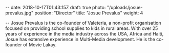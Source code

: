 --
date: 2018-10-17T01:43:15Z
draft: true
photo: "/uploads/josue-prevalus.jpg"
position: "Director"
title: "Josue Prevalus"
weight: 4

--
Josue Prevalus is the co-founder of Valeteria, a non-profit organisation focused on providing school supplies to kids in rural areas. With over 25 years of experience in the media industry across the  USA, Africa and Haiti, Josue has extensive experience in Multi-Media development.  He is the co-founder of Movie Lakay.